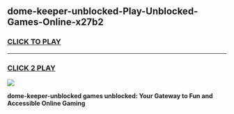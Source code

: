 
## dome-keeper-unblocked-Play-Unblocked-Games-Online-x27b2
<h3>
<a href="https://premium76.site?title=dome-keeper-unblocked&ref=25A">CLICK TO PLAY</a></h3>
<hr>

<h3>
<a href="https://premium76.site?title=dome-keeper-unblocked&ref=25A">CLICK 2 PLAY</a>
  
</h3>

<a href="https://premium76.site?title=dome-keeper-unblocked&ref=25A"><img src="https://clearcache.store/games.png"></a>


**dome-keeper-unblocked games unblocked: Your Gateway to Fun and Accessible Online Gaming**

